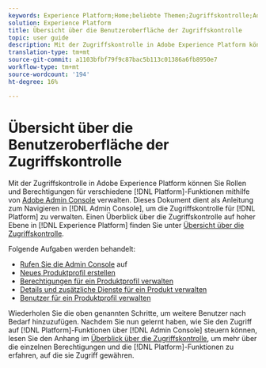 ```yaml
---
keywords: Experience Platform;Home;beliebte Themen;Zugriffskontrolle;Adobe Admin Console
solution: Experience Platform
title: Übersicht über die Benutzeroberfläche der Zugriffskontrolle
topic: user guide
description: Mit der Zugriffskontrolle in Adobe Experience Platform können Sie Rollen und Berechtigungen für verschiedene Plattformfunktionen mithilfe des Adobe Admin Console verwalten. Dieses Dokument dient als Anleitung zum Navigieren in der Admin Console zum Verwalten der Zugriffskontrolle für Plattform.
translation-type: tm+mt
source-git-commit: a1103bfbf79f9c87bac5b113c01386a6fb8950e7
workflow-type: tm+mt
source-wordcount: '194'
ht-degree: 16%

---
```



# Übersicht über die Benutzeroberfläche der Zugriffskontrolle

Mit der Zugriffskontrolle in Adobe Experience Platform können Sie Rollen und Berechtigungen für verschiedene [!DNL Platform]-Funktionen mithilfe von [Adobe Admin Console](https://adminconsole.adobe.com) verwalten. Dieses Dokument dient als Anleitung zum Navigieren in [!DNL Admin Console], um die Zugriffskontrolle für [!DNL Platform] zu verwalten. Einen Überblick über die Zugriffskontrolle auf hoher Ebene in [!DNL Experience Platform] finden Sie unter [Übersicht über die Zugriffskontrolle](./../home.md).

Folgende Aufgaben werden behandelt:

- [Rufen Sie die Admin Console](./browse.md) auf
- [Neues Produktprofil erstellen](./create-profile.md)
- [Berechtigungen für ein Produktprofil verwalten](./permissions.md)
- [Details und zusätzliche Dienste für ein Produkt verwalten](./details-and-services.md)
- [Benutzer für ein Produktprofil verwalten](./users.md)

Wiederholen Sie die oben genannten Schritte, um weitere Benutzer nach Bedarf hinzuzufügen. Nachdem Sie nun gelernt haben, wie Sie den Zugriff auf [!DNL Platform]-Funktionen über [!DNL Admin Console] steuern können, lesen Sie den Anhang im [Überblick über die Zugriffskontrolle](../home.md), um mehr über die einzelnen Berechtigungen und die [!DNL Platform]-Funktionen zu erfahren, auf die sie Zugriff gewähren.